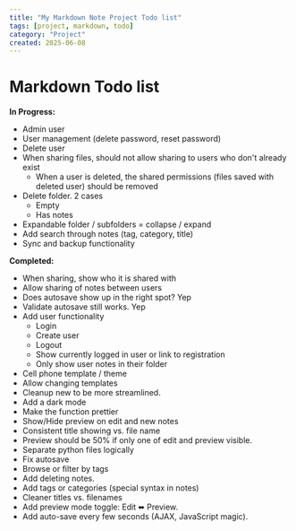 ```yaml
---
title: "My Markdown Note Project Todo list"
tags: [project, markdown, todo]
category: "Project"
created: 2025-06-08
---
```


# Markdown Todo list

**In Progress:**
- Admin user
- User management (delete password, reset password)
- Delete user
- When sharing files, should not allow sharing to users who don't already exist
   - When a user is deleted, the shared permissions (files saved with deleted user) should be removed
- Delete folder. 2 cases
  - Empty
  - Has notes
- Expandable folder / subfolders = collapse / expand
- Add search through notes (tag, category, title)
- Sync and backup functionality


**Completed:**
- When sharing, show who it is shared with
- Allow sharing of notes between users
- Does autosave show up in the right spot? Yep
- Validate autosave still works. Yep
- Add user functionality
   - Login
   - Create user
   - Logout
   - Show currently logged in user or link to registration
   - Only show user notes in their folder
- Cell phone template / theme
- Allow changing templates
- Cleanup new to be more streamlined.
- Add a dark mode
- Make the function prettier
- Show/Hide preview on edit and new notes
- Consistent title showing vs. file name
- Preview should be 50% if only one of edit and preview visible.
- Separate python files logically
- Fix autosave
- Browse or filter by tags
- Add deleting notes.
- Add tags or categories (special syntax in notes)
- Cleaner titles vs. filenames
- Add preview mode toggle: Edit ⬌ Preview.
- Add auto-save every few seconds (AJAX, JavaScript magic).

